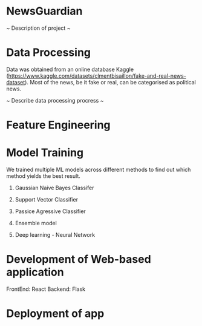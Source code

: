 # NewsGuardian
~ Description of project ~

# Data Processing
Data was obtained from an online database Kaggle (https://www.kaggle.com/datasets/clmentbisaillon/fake-and-real-news-dataset). Most of the news, be it fake or real, can be categorised as political news.

~ Describe data processing procress ~

# Feature Engineering


# Model Training
We trained multiple ML models across different methods to find out which method yields the best result. 

1) Gaussian Naive Bayes Classifer
   
2) Support Vector Classifier
  
3) Passice Agressive Classifier

4) Ensemble model
  
5) Deep learning - Neural Network

# Development of Web-based application
FrontEnd: React
Backend: Flask

# Deployment of app
